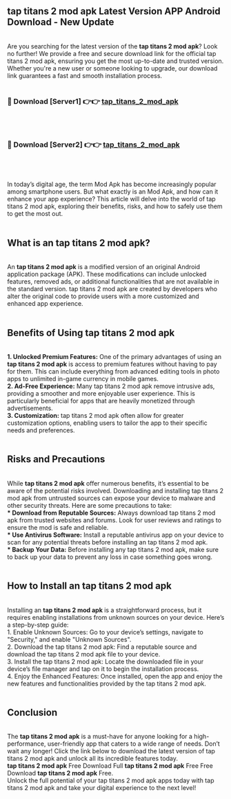## tap titans 2 mod apk Latest Version APP Android Download - New Update
<br>
Are you searching for the latest version of the <strong>tap titans 2 mod apk</strong>? Look no further! We provide a free and secure download link for the official tap titans 2 mod apk, ensuring you get the most up-to-date and trusted version. Whether you're a new user or someone looking to upgrade, our download link guarantees a fast and smooth installation process.
<br>
<br>
<h3>🔴 Download [Server1] 👉👉 <a href="https://modyolo.store/tap+titans+2+mod+apk">tap_titans_2_mod_apk</a></h3><br>
<br>
<h3>🔴 Download [Server2] 👉👉 <a href="https://modyolo.store/tap+titans+2+mod+apk">tap_titans_2_mod_apk</a></h3><br>
<br>
<br>
In today’s digital age, the term Mod Apk has become increasingly popular among smartphone users. But what exactly is an Mod Apk, and how can it enhance your app experience? This article will delve into the world of tap titans 2 mod apk, exploring their benefits, risks, and how to safely use them to get the most out.
<br>
<br>
<h2>What is an tap titans 2 mod apk?</h2>
<br>
An <strong>tap titans 2 mod apk</strong> is a modified version of an original Android application package (APK). These modifications can include unlocked features, removed ads, or additional functionalities that are not available in the standard version. tap titans 2 mod apk are created by developers who alter the original code to provide users with a more customized and enhanced app experience.
<br>
<br>
<h2>Benefits of Using tap titans 2 mod apk</h2>
<br>
<strong> 1. Unlocked Premium Features:</strong> One of the primary advantages of using an <strong>tap titans 2 mod apk</strong> is access to premium features without having to pay for them. This can include everything from advanced editing tools in photo apps to unlimited in-game currency in mobile games.
<br>
<strong> 2. Ad-Free Experience:</strong> Many tap titans 2 mod apk remove intrusive ads, providing a smoother and more enjoyable user experience. This is particularly beneficial for apps that are heavily monetized through advertisements.
<br>
<strong> 3. Customization:</strong> tap titans 2 mod apk often allow for greater customization options, enabling users to tailor the app to their specific needs and preferences.
<br>
<br>
<h2>Risks and Precautions</h2>
<br>
While <strong>tap titans 2 mod apk</strong> offer numerous benefits, it’s essential to be aware of the potential risks involved. Downloading and installing tap titans 2 mod apk from untrusted sources can expose your device to malware and other security threats. Here are some precautions to take:
<br>
<strong> * Download from Reputable Sources:</strong> Always download tap titans 2 mod apk from trusted websites and forums. Look for user reviews and ratings to ensure the mod is safe and reliable.
<br>
<strong> * Use Antivirus Software:</strong> Install a reputable antivirus app on your device to scan for any potential threats before installing an tap titans 2 mod apk.
<br>
<strong> * Backup Your Data:</strong> Before installing any tap titans 2 mod apk, make sure to back up your data to prevent any loss in case something goes wrong.
<br>
<br>
<h2>How to Install an tap titans 2 mod apk</h2>
<br>
Installing an <strong>tap titans 2 mod apk</strong> is a straightforward process, but it requires enabling installations from unknown sources on your device. Here’s a step-by-step guide:
<br>
 1. Enable Unknown Sources: Go to your device’s settings, navigate to "Security," and enable "Unknown Sources".
<br>
 2. Download the tap titans 2 mod apk: Find a reputable source and download the tap titans 2 mod apk file to your device.
<br>
 3. Install the tap titans 2 mod apk: Locate the downloaded file in your device’s file manager and tap on it to begin the installation process.
<br>
 4. Enjoy the Enhanced Features: Once installed, open the app and enjoy the new features and functionalities provided by the tap titans 2 mod apk.
<br>
<br>
<h2><strong>Conclusion</strong></h2>
<br>
The <strong>tap titans 2 mod apk</strong> is a must-have for anyone looking for a high-performance, user-friendly app that caters to a wide range of needs. Don’t wait any longer! Click the link below to download the latest version of tap titans 2 mod apk and unlock all its incredible features today.
<br>
<strong>tap titans 2 mod apk</strong> Free Download Full <strong>tap titans 2 mod apk</strong> Free Free Download <strong>tap titans 2 mod apk</strong> Free.
<br>
Unlock the full potential of your tap titans 2 mod apk apps today with tap titans 2 mod apk and take your digital experience to the next level!